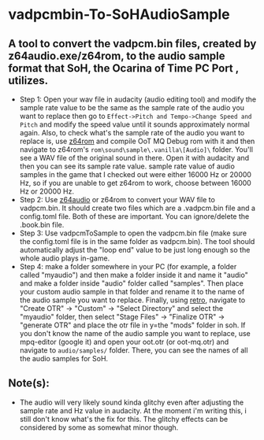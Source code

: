 # vadpcmbin-To-SoHAudioSample
## A tool to convert the vadpcm.bin files, created by z64audio.exe/z64rom, to the audio sample format that SoH, the Ocarina of Time PC Port , utilizes.

* Step 1: Open your wav file in audacity (audio editing tool) and modify the sample rate value to be the same as the sample rate of the audio you want to replace then go to `Effect->Pitch and Tempo->Change Speed and Pitch` and modify the speed value until it sounds approximately normal again. Also, to check what's the sample rate of the audio you want to replace is, use [z64rom](https://github.com/z64tools/z64rom) and compile OoT MQ Debug rom with it and then navigate to z64rom's `rom\sound\sample\.vanilla\[Audio]\` folder. You'll see a WAV file of the original sound in there. Open it with audacity and then you can see its sample rate value. sample rate value of audio samples in the game that I checked out were either 16000 Hz or 20000 Hz, so if you are unable to get z64rom to work, choose between 16000 Hz or 20000 Hz.
* Step 2: Use [z64audio](https://github.com/z64tools/z64audio/releases/tag/2.2.0) or z64rom to convert your WAV file to vadpcm.bin. It should create two files which are a .vadpcm.bin file and a config.toml file. Both of these are important. You can ignore/delete the .book.bin file.
* Step 3: Use vadpcmToSample to open the vadpcm.bin file (make sure the config.toml file is in the same folder as vadpcm.bin). The tool should automatically adjust the "loop end" value to be just long enough so the whole audio plays in-game.
* Step 4: make a folder somewhere in your PC (for example, a folder called "myaudio") and then make a folder inside it and name it "audio" and make a folder inside "audio" folder called "samples". Then place your custom audio sample in that folder and rename it to the name of the audio sample you want to replace. Finally, using [retro](https://github.com/HarbourMasters64/retro), navigate to "Create OTR" -> "Custom" -> "Select Directory" and select the "myaudio" folder, then select "Stage Files" -> "Finalize OTR" -> "generate OTR" and place the otr file in y=the "mods" folder in soh. If you don't know the name of the audio sample you want to replace, use mpq-editor (google it) and open your oot.otr (or oot-mq.otr) and navigate to `audio/samples/` folder. There, you can see the names of all the audio samples for SoH.

## Note(s):
* The audio will very likely sound kinda glitchy even after adjusting the sample rate and Hz value in audacity. At the moment i'm writing this, i still don't know what's the fix for this. The glitchy effects can be considered by some as somewhat minor though.
